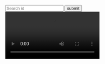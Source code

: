 <html lang="en">

<head>
    <meta charset="UTF-8">
    <meta name="viewport" content="width=device-width, initial-scale=1.0">
    <title>Github Profile Search</title>
  <style>
    body {
    background-image: url("https://www.hp.com/us-en/shop/app/assets/images/uploads/prod/searching-images1619473572572954.jpg?impolicy=Png_Res&imdensity=1&imwidth=600");
}

#inputtext {
    width: 50%;
    height: 12rem;
    position: relative;
    left: 26rem;
    top: 5rem;
    justify-content: center;
    font-size: 65px;
    display: inline-block;
    justify-items: center;
}

button {
    width: 20%;
    height: 2rem;
    position: relative;
    top: 12rem;
    left: -4rem;
}

#result {
    position: absolute;
    left: 35rem;
    top: 40rem;
    font-size: 30px;
}

@media only screen and (max-width: 980px) {
    body {
        width: 100%;
        height: 100%;
        background-image: url("https://searchengineland.com/wp-content/seloads/2015/01/future-search-box-ss-1920.jpg");
        background-repeat: no-repeat;
        background-size: 100% 1000%;
        /* background-size: 100rem 120rem; */
    }

    #inputtext {
        width: 50%;
        height: 15rem;
        position: absolute;
        left: 17rem;
        top: 50rem;
    }

    button {
        width: 20%;
        height: 5rem;
        position: relative;
        top: 70rem;
        left: 25rem;
    }

    #result {
        position: absolute;
        left: 20rem;
        top: 85rem;
        font-size: 30px;
    }
    
}
  </style>
</head>

<body>
    <!-- <form id="text" method="get"> -->
        <input type="search" name="" id="inputtext" placeholder="Search id">
        <button type="button" id="searchbtn" onclick="serbtn()">submit</button>
        <div id="result">
        </div>
        <main id="main"></main>
        <div id="video1">
            <video src="" id="video"></video>
        </div>
    <!-- </form> -->
  <script>
    let api = "https://api.github.com/users/"

let form = document.getElementById('text')
let main = document.getElementById('main')

const userser = (name) => {
    axios(name + api)
}

fetch(api)
    .then((resolve) => {
        return resolve.text();
    })
    .catch((err) => {
        console.log(`${err} in api not found`)
    })
    .then((data) => {
        // console.log(data)
    })

const checkele = () => {
    let inputele = document.querySelector('#inputtext')
    input = inputele.value
    console.log(input)
}

let serbtn = () => {
    checkele()
    if (input.length === 0) {
        console.log("Enter id")
    }
    else {
        let item = api + input
        alert("Plase Wait Id is Searching")
        let vi = document.getElementById('video')
        console.log(vi)
        vi = vi.src
        vi= ("https://cdn.pixabay.com/video/2023/07/24/173102-848555581_large.mp4")
        console.log(vi)
        setTimeout(() => {
            fetch(item)
                .then((response) => {
                    return response.json()
                })
                .then((data) => {
                    console.log(data)
                    document.getElementById('result').innerText = `user: ${data.login}\n Name: ${data.name}\nPublic Repos: ${data.public_repos}`
                    window.open(`https://github.com/${data.login}`, '_blank')
                })
                .catch((err) => {
                    console.log(err)
                    document.getElementById('result').innerText = "user not found Please Try again"
                })
            }, 2000);
        }
}
  </script>
</body>

</html>
